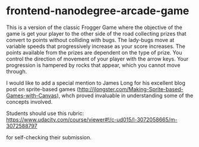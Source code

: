 frontend-nanodegree-arcade-game
===============================
This is a version of the classic Frogger Game where the objective of the game is get your player to the other side of the road collecting prizes that convert to points without colliding with bugs. 
The lady-bugs move at variable speeds that progressively increase as your score increases. The points available from the prizes are dependent on the type of prize. You control the direction of movement of your player with the arrow keys. Your progression is hampered by rocks that appear, which you cannot move through.

I would like to add a special mention to James Long for his excellent blog post on sprite-based games (http://jlongster.com/Making-Sprite-based-Games-with-Canvas), whch proved invaluable in understanding some of the concepts involved.

Students should use this rubric: https://www.udacity.com/course/viewer#!/c-ud015/l-3072058665/m-3072588797

for self-checking their submission.
